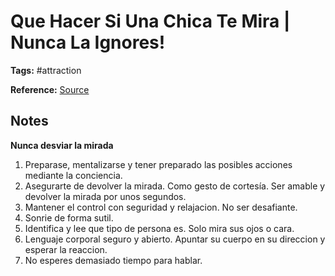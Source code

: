 # Que Hacer Si Una Chica Te Mira | Nunca La Ignores!

**Tags:** #attraction

**Reference:** [Source](https://youtu.be/0v5Ho1yVl4k)

## Notes

**Nunca desviar la mirada**

1. Preparase, mentalizarse y tener preparado las posibles acciones mediante la conciencia.
2. Asegurarte de devolver la mirada. Como gesto de cortesía. Ser amable y devolver la mirada por unos segundos.
3. Mantener el control con seguridad y relajacion. No ser desafiante.
4. Sonrie de forma sutil.
5. Identifica y lee que tipo de persona es. Solo mira sus ojos o cara.
6. Lenguaje corporal seguro y abierto. Apuntar su cuerpo en su direccion y esperar la reaccion.
7. No esperes demasiado tiempo para hablar.